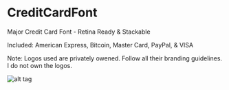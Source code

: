 CreditCardFont
==============

Major Credit Card Font - Retina Ready & Stackable

Included: American Express, Bitcoin, Master Card, PayPal, & VISA

Note: Logos used are privately owened. Follow all their branding guidelines. I do not own the logos.

![alt tag](https://raw.github.com/mattsnowky/CreditCardFont/CreditCardFont/Screenshot.png)
